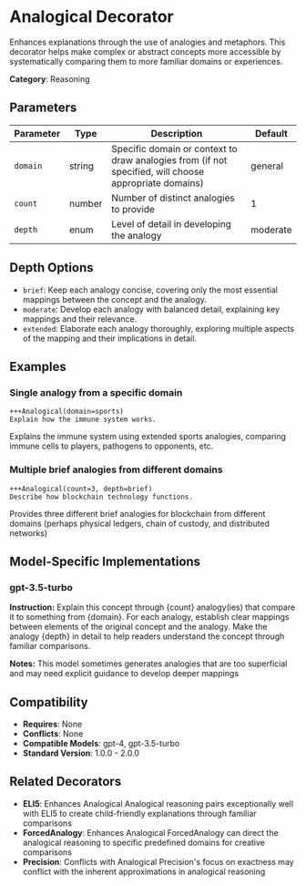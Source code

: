 # Analogical Decorator

Enhances explanations through the use of analogies and metaphors. This decorator helps make complex or abstract concepts more accessible by systematically comparing them to more familiar domains or experiences.

**Category**: Reasoning

## Parameters

| Parameter | Type | Description | Default |
|-----------|------|-------------|--------|
| `domain` | string | Specific domain or context to draw analogies from (if not specified, will choose appropriate domains) | general |
| `count` | number | Number of distinct analogies to provide | 1 |
| `depth` | enum | Level of detail in developing the analogy | moderate |

## Depth Options

- `brief`: Keep each analogy concise, covering only the most essential mappings between the concept and the analogy.
- `moderate`: Develop each analogy with balanced detail, explaining key mappings and their relevance.
- `extended`: Elaborate each analogy thoroughly, exploring multiple aspects of the mapping and their implications in detail.

## Examples

### Single analogy from a specific domain

```
+++Analogical(domain=sports)
Explain how the immune system works.
```

Explains the immune system using extended sports analogies, comparing immune cells to players, pathogens to opponents, etc.

### Multiple brief analogies from different domains

```
+++Analogical(count=3, depth=brief)
Describe how blockchain technology functions.
```

Provides three different brief analogies for blockchain from different domains (perhaps physical ledgers, chain of custody, and distributed networks)

## Model-Specific Implementations

### gpt-3.5-turbo

**Instruction:** Explain this concept through {count} analogy(ies) that compare it to something from {domain}. For each analogy, establish clear mappings between elements of the original concept and the analogy. Make the analogy {depth} in detail to help readers understand the concept through familiar comparisons.

**Notes:** This model sometimes generates analogies that are too superficial and may need explicit guidance to develop deeper mappings


## Compatibility

- **Requires**: None
- **Conflicts**: None
- **Compatible Models**: gpt-4, gpt-3.5-turbo
- **Standard Version**: 1.0.0 - 2.0.0

## Related Decorators

- **ELI5**: Enhances Analogical Analogical reasoning pairs exceptionally well with ELI5 to create child-friendly explanations through familiar comparisons
- **ForcedAnalogy**: Enhances Analogical ForcedAnalogy can direct the analogical reasoning to specific predefined domains for creative comparisons
- **Precision**: Conflicts with Analogical Precision's focus on exactness may conflict with the inherent approximations in analogical reasoning
